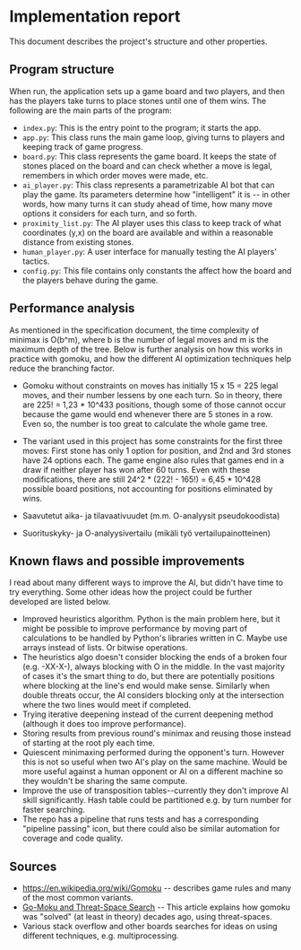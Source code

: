 # Implementation report

This document describes the project's structure and other properties.

## Program structure

When run, the application sets up a game board and two players, and then has the players take turns to place stones until one of them wins. The following are the main parts of the program:

* `index.py`: This is the entry point to the program; it starts the app.
* `app.py`: This class runs the main game loop, giving turns to players and keeping track of game progress.
* `board.py`: This class represents the game board. It keeps the state of stones placed on the board and can check whether a move is legal, remembers in which order moves were made, etc.
* `ai_player.py`: This class represents a parametrizable AI bot that can play the game. Its parameters determine how "intelligent" it is -- in other words, how many turns it can study ahead of time, how many move options it considers for each turn, and so forth.
* `proximity_list.py`: The AI player uses this class to keep track of what coordinates (y,x) on the board are available and within a reasonable distance from existing stones.
* `human_player.py`: A user interface for manually testing the AI players' tactics.
* `config.py`: This file contains only constants the affect how the board and the players behave during the game.

## Performance analysis

As mentioned in the specification document, the time complexity of minimax is O(b^m), where b is the number of legal moves and m is the maximum depth of the tree. Below is further analysis on how this works in practice with gomoku, and how the different AI optimization techniques help reduce the branching factor.
* Gomoku without constraints on moves has initially 15 x 15 = 225 legal moves, and their number lessens by one each turn. So in theory, there are 225! = 1,23 * 10^433 positions, though some of those cannot occur because the game would end whenever there are 5 stones in a row. Even so, the number is too great to calculate the whole game tree.
* The variant used in this project has some constraints for the first three moves: First stone has only 1 option for position, and 2nd and 3rd stones have 24 options each. The game engine also rules that games end in a draw if neither player has won after 60 turns. Even with these modifications, there are still 24^2 * (222! - 165!) = 6,45 * 10^428 possible board positions, not accounting for positions eliminated by wins.


* Saavutetut aika- ja tilavaativuudet (m.m. O-analyysit pseudokoodista)
* Suorituskyky- ja O-analyysivertailu (mikäli työ vertailupainotteinen)

## Known flaws and possible improvements

I read about many different ways to improve the AI, but didn't have time to try everything. Some other ideas how the project could be further developed are listed below.

* Improved heuristics algorithm. Python is the main problem here, but it might be possible to improve performance by moving part of calculations to be handled by Python's libraries written in C. Maybe use arrays instead of lists. Or bitwise operations.
* The heuristics algo doesn't consider blocking the ends of a broken four (e.g. -XX-X-), always blocking with O in the middle. In the vast majority of cases it's the smart thing to do, but there are potentially positions where blocking at the line's end would make sense. Similarly when double threats occur, the AI considers blocking only at the intersection where the two lines would meet if completed.
* Trying iterative deepening instead of the current deepening method (although it does too improve performance).
* Storing results from previous round's minimax and reusing those instead of starting at the root ply each time.
* Quiescent minimaxing performed during the opponent's turn. However this is not so useful when two AI's play on the same machine. Would be more useful against a human opponent or AI on a different machine so they wouldn't be sharing the same compute.
* Improve the use of transposition tables--currently they don't improve AI skill significantly. Hash table could be partitioned e.g. by turn number for faster searching.
* The repo has a pipeline that runs tests and has a corresponding "pipeline passing" icon, but there could also be similar automation for coverage and code quality.

## Sources

* https://en.wikipedia.org/wiki/Gomoku -- describes game rules and many of the most common variants.
* [Go-Moku and Threat-Space Search](https://www.bing.com/ck/a?!&&p=ca281f984ef1b35aJmltdHM9MTY3MjM1ODQwMCZpZ3VpZD0yZmQzZjU2MS02MjVlLTYxNWEtMzAyMS1lNTUyNjNiNTYwNGUmaW5zaWQ9NTIwMQ&ptn=3&hsh=3&fclid=2fd3f561-625e-615a-3021-e55263b5604e&psq=threat+space+analysis+gomoku&u=a1aHR0cHM6Ly93d3cucmVzZWFyY2hnYXRlLm5ldC9wdWJsaWNhdGlvbi8yMjUyNDQ3X0dvLU1va3VfYW5kX1RocmVhdC1TcGFjZV9TZWFyY2g&ntb=1) -- This article explains how gomoku was "solved" (at least in theory) decades ago, using threat-spaces.
* Various stack overflow and other boards searches for ideas on using different techniques, e.g. multiprocessing.
